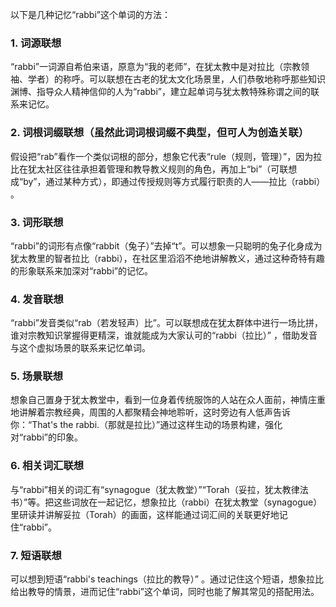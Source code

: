 以下是几种记忆“rabbi”这个单词的方法：

### 1. 词源联想
“rabbi”一词源自希伯来语，原意为“我的老师”，在犹太教中是对拉比（宗教领袖、学者）的称呼。可以联想在古老的犹太文化场景里，人们恭敬地称呼那些知识渊博、指导众人精神信仰的人为“rabbi”，建立起单词与犹太教特殊称谓之间的联系来记忆。

### 2. 词根词缀联想（虽然此词词根词缀不典型，但可人为创造关联）
假设把“rab”看作一个类似词根的部分，想象它代表“rule（规则，管理）”，因为拉比在犹太社区往往承担着管理和教导教义规则的角色，再加上“bi”（可联想成“by”，通过某种方式），即通过传授规则等方式履行职责的人——拉比（rabbi） 。

### 3. 词形联想
“rabbi”的词形有点像“rabbit（兔子）”去掉“t”。可以想象一只聪明的兔子化身成为犹太教里的智者拉比（rabbi），在社区里滔滔不绝地讲解教义，通过这种奇特有趣的形象联系来加深对“rabbi”的记忆。

### 4. 发音联想
“rabbi”发音类似“rab（若发轻声）比”。可以联想成在犹太群体中进行一场比拼，谁对宗教知识掌握得更精深，谁就能成为大家认可的“rabbi（拉比）” ，借助发音与这个虚拟场景的联系来记忆单词。

### 5. 场景联想
想象自己置身于犹太教堂中，看到一位身着传统服饰的人站在众人面前，神情庄重地讲解着宗教经典，周围的人都聚精会神地聆听，这时旁边有人低声告诉你：“That's the rabbi.（那就是拉比）”通过这样生动的场景构建，强化对“rabbi”的印象。

### 6. 相关词汇联想
与“rabbi”相关的词汇有“synagogue（犹太教堂）”“Torah（妥拉，犹太教律法书）”等。把这些词放在一起记忆，想象拉比（rabbi）在犹太教堂（synagogue）里研读并讲解妥拉（Torah）的画面，这样能通过词汇间的关联更好地记住“rabbi”。

### 7. 短语联想
可以想到短语“rabbi's teachings（拉比的教导）” 。通过记住这个短语，想象拉比给出教导的情景，进而记住“rabbi”这个单词，同时也能了解其常见的搭配用法。 